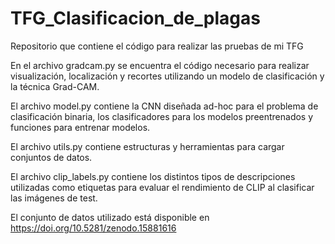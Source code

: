 # TFG_Clasificacion_de_plagas
Repositorio que contiene el código para realizar las pruebas de mi TFG

En el archivo gradcam.py se encuentra el código necesario para realizar visualización,
localización y recortes utilizando un modelo de clasificación y la técnica Grad-CAM.

El archivo model.py contiene la CNN diseñada ad-hoc para el problema de clasificación
binaria, los clasificadores para los modelos preentrenados y funciones para entrenar modelos.

El archivo utils.py contiene estructuras y herramientas para cargar conjuntos de datos.

El archivo clip_labels.py contiene los distintos tipos de descripciones utilizadas como
etiquetas para evaluar el rendimiento de CLIP al clasificar las imágenes de test.

El conjunto de datos utilizado está disponible en https://doi.org/10.5281/zenodo.15881616

